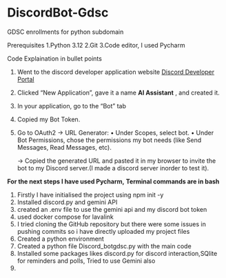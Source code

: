 # DiscordBot-Gdsc
GDSC enrollments for python subdomain

Prerequisites
1.Python 3.12 
2.Git
3.Code editor, I used Pycharm 

Code Explaination in bullet points

1. Went to the discord developer application website [Discord Developer Portal](https://discord.com/developers/applications)
2. Clicked “New Application”, gave it a name **AI Assistant** , and created it.
3. In your application, go to the “Bot” tab
4. Copied my Bot Token.
5. Go to OAuth2 -> URL Generator:
	•	Under Scopes, select bot.
	•	Under Bot Permissions, chose the permissions my bot needs (like Send Messages, Read Messages, etc).

	->	Copied the generated URL and pasted it in my browser to invite the bot to my Discord server.(I made a discord server inorder to test it).

**For the next steps I have used Pycharm,**
**Terminal commands are in bash**

1. Firstly I have initialised the project using npm init -y
2. Installed discord.py and gemini API
3. created an .env file to use the gemini api and my discord bot token
4. used docker compose for lavalink
5. I tried cloning the GitHub repository but there were some issues in pushing commits so i have directly uploaded my project files
6. Created a python environment
7. Created a python file Discord_botgdsc.py with the main code
8. Installed some packages likes discord.py for discord interaction,SQlite for reminders and polls, Tried to use Gemini also
9. 

   
